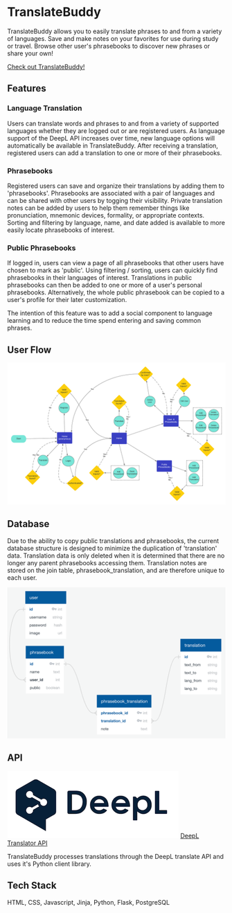 # TranslateBuddy

TranslateBuddy allows you to easily translate phrases to and from a variety of languages. Save and make notes on your favorites for use during study or travel. Browse other user's phrasebooks to discover new phrases or share your own!

[Check out TranslateBuddy!](https://translate-buddy.herokuapp.com/)


## Features

### Language Translation

Users can translate words and phrases to and from a variety of supported languages whether they are logged out or are registered users. As language support of the DeepL API increases over time, new language options will automatically be available in TranslateBuddy. After receiving a translation, registered users can add a translation to one or more of their phrasebooks. 

### Phrasebooks

Registered users can save and organize their translations by adding them to 'phrasebooks'. Phrasebooks are associated with a pair of languages and can be shared with other users by togging their visibility. Private translation notes can be added by users to help them remember things like pronunciation, mnemonic devices, formality, or appropriate contexts.  Sorting and filtering by language, name, and date added is available to more easily locate phrasebooks of interest. 

### Public Phrasebooks

If logged in, users can view a page of all phrasebooks that other users have chosen to mark as 'public'. Using filtering / sorting, users can quickly find phrasebooks in their languages of interest. Translations in public phrasebooks can then be added to one or more of a user's personal phrasebooks. Alternatively, the whole public phrasebook can be copied to a user's profile for their later customization.

The intention of this feature was to add a social component to language learning and to reduce the time spend entering and saving common phrases. 


## User Flow

![User Flow](/proposal/images/user_flow.png)

## Database

Due to the ability to copy public translations and phrasebooks, the current database structure is designed to minimize the duplication of 'translation' data. Translation data is only deleted when it is determined that there are no longer any parent phrasebooks accessing them. Translation notes are stored on the join table, phrasebook_translation, and are therefore unique to each user. 

![translation-buddy-diagram](/proposal/translation-buddy-diagram.png)


## API

![DeepL Logo](/proposal/images/deepl-ar21.png)
[DeepL Translator API](https://www.deepl.com/pro-api?cta=header-pro-api)

TranslateBuddy processes translations through the DeepL translate API and uses it's Python client library. 

## Tech Stack

HTML, CSS, Javascript, Jinja, Python, Flask, PostgreSQL 